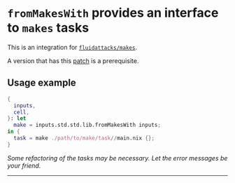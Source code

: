 # `fromMakesWith` provides an interface to `makes` tasks

This is an integration for [`fluidattacks/makes`][makes].

A version that has this [patch][patch] is a prerequisite.

## Usage example

```nix
{
  inputs,
  cell,
}: let
  make = inputs.std.std.lib.fromMakesWith inputs;
in {
  task = make ./path/to/make/task//main.nix {};
}
```

_Some refactoring of the tasks may be necessary. Let the error messages be your friend._

---

[patch]: https://github.com/fluidattacks/makes/commit/cd8c4eda69e2ce8dc6f811973ba0d80070b4628a
[makes]: https://github.com/fluidattacks/makes
